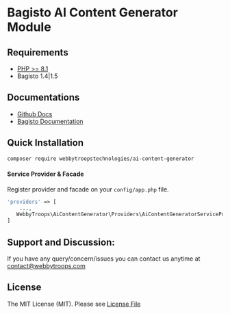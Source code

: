 # Bagisto AI Content Generator Module

## Requirements
- [PHP >= 8.1](http://php.net/)
- Bagisto 1.4|1.5 

## Documentations
- [Github Docs](https://github.com/bagisto/bagisto)
- [Bagisto Documentation](https://devdocs.bagisto.com/1.x/packages/)

## Quick Installation

```bash
composer require webbytroopstechnologies/ai-content-generator
```
#### Service Provider & Facade 

Register provider and facade on your `config/app.php` file.
```php
'providers' => [
    ...,
   WebbyTroops\AiContentGenerator\Providers\AiContentGeneratorServiceProvider::class,
]

```
## Support and Discussion:
If you have any query/concern/issues you can contact us anytime at
contact@webbytroops.com
## License

The MIT License (MIT). Please see [License File](https://github.com/webbytroopstechnologies/ai-content-generator/blob/main/LICENSE.md)

